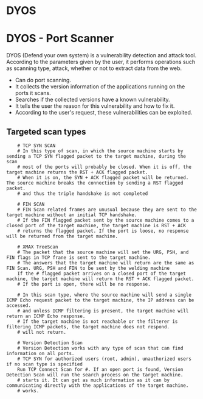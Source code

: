 # DYOS
<h1>DYOS - Port Scanner</h1>
<p>
DYOS (Defend your own system) is a vulnerability detection and attack tool. According to the parameters given by
the user, it performs operations such as scanning type, attack, whether or not to extract data from the web.

* Can do port scanning.
* It collects the version information of the applications running on the ports it scans.
* Searches if the collected versions have a known vulnerability.
* It tells the user the reason for this vulnerability and how to fix it.
* According to the user's request, these vulnerabilities can be exploited.
</p>

<h2>Targeted scan types</h2>

        # TCP SYN SCAN
        # In this type of scan, in which the source machine starts by sending a TCP SYN flagged packet to the target machine, during the scan
        # most of the ports will probably be closed. When it is off, the target machine returns the RST + ACK flagged packet.
        # When it is on, the SYN + ACK flagged packet will be returned. The source machine breaks the connection by sending a RST flagged packet.
        # and thus the triple handshake is not completed

        # FIN SCAN
        # FIN Scan related frames are unusual because they are sent to the target machine without an initial TCP handshake.
        # If the FIN flagged packet sent by the source machine comes to a closed port of the target machine, the target machine is RST + ACK
        # returns the flagged packet. If the port is loose, no response will be returned from the target machine.

        # XMAX TreeScan
        # The packet that the source machine will set the URG, PSH, and FIN flags in TCP frane is sent to the target machine.
        # The answers that the target machine will return are the same as FIN Scan. URG, PSH and FIN to be sent by the welding machine
        If the # flagged packet arrives on a closed port of the target machine, the target machine will return the RST + ACK flagged packet.
        # If the port is open, there will be no response.

        # In this scan type, where the source machine will send a single ICMP Echo request packet to the target machine, the IP address can be accessed.
        # and unless ICMP filtering is present, the target machine will return an ICMP Echo response.
        # If the target machine is not reachable or the filterer is filtering ICMP packets, the target machine does not respond.
        # will not return.

        # Version Detection Scan
        # Version Detection works with any type of scan that can find information on all ports.
        # TCP SYN for authorized users (root, admin), unauthorized users if no scan type is specified
        Run TCP Connect Scan for #. If an open port is found, Version Detection Scan will run the search process on the target machine.
        # starts it. It can get as much information as it can by communicating directly with the applications of the target machine.
        # works.
